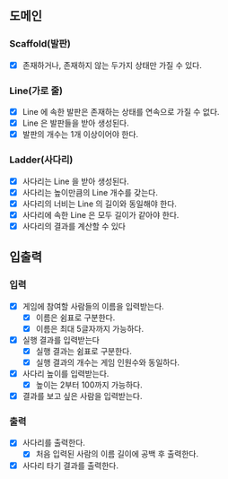 ## 도메인

### Scaffold(발판)

- [x] 존재하거나, 존재하지 않는 두가지 상태만 가질 수 있다.

### Line(가로 줄)

- [x] Line 에 속한 발판은 존재하는 상태를 연속으로 가질 수 없다.
- [X] Line 은 발판들을 받아 생성된다.
- [x] 발판의 개수는 1개 이상이어야 한다.

### Ladder(사다리)

- [x] 사다리는 Line 을 받아 생성된다.
- [x] 사다리는 높이만큼의 Line 개수를 갖는다.
- [x] 사다리의 너비는 Line 의 길이와 동일해야 한다.
- [x] 사다리에 속한 Line 은 모두 길이가 같아야 한다.
- [x] 사다리의 결과를 계산할 수 있다

## 입출력

### 입력

- [x] 게임에 참여할 사람들의 이름을 입력받는다.
    - [x] 이름은 쉼표로 구분한다.
    - [x] 이름은 최대 5글자까지 가능하다.
- [x] 실행 결과를 입력받는다
    - [x] 실행 결과는 쉼표로 구분한다.
    - [x] 실행 결과의 개수는 게임 인원수와 동일하다.
- [x] 사다리 높이를 입력받는다.
    - [x] 높이는 2부터 100까지 가능하다.
- [x] 결과를 보고 싶은 사람을 입력받는다.

### 출력

- [x] 사다리를 출력한다.
    - [x] 처음 입력된 사람의 이름 길이에 공백 후 출력한다.
- [x] 사다리 타기 결과를 출력한다.